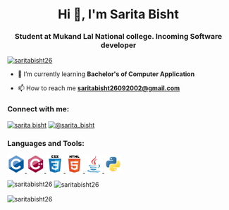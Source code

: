 <h1 align="center">Hi 👋, I'm Sarita Bisht</h1>
<h3 align="center">Student at Mukand Lal National college. Incoming Software developer</h3>

<p align="left"> <a href="https://github.com/ryo-ma/github-profile-trophy"><img src="https://github-profile-trophy.vercel.app/?username=saritabisht26" alt="saritabisht26" /></a> </p>

- 🌱 I’m currently learning **Bachelor's of Computer Application**

- 📫 How to reach me **saritabisht26092002@gmail.com**

<h3 align="left">Connect with me:</h3>
<p align="left">
<a href="https://linkedin.com/in/sarita bisht" target="blank"><img align="center" src="https://raw.githubusercontent.com/rahuldkjain/github-profile-readme-generator/master/src/images/icons/Social/linked-in-alt.svg" alt="sarita bisht" height="30" width="40" /></a>
<a href="https://www.hackerrank.com/@sarita_bisht" target="blank"><img align="center" src="https://raw.githubusercontent.com/rahuldkjain/github-profile-readme-generator/master/src/images/icons/Social/hackerrank.svg" alt="@sarita_bisht" height="30" width="40" /></a>
</p>

<h3 align="left">Languages and Tools:</h3>
<p align="left"> <a href="https://www.cprogramming.com/" target="_blank" rel="noreferrer"> <img src="https://raw.githubusercontent.com/devicons/devicon/master/icons/c/c-original.svg" alt="c" width="40" height="40"/> </a> <a href="https://www.w3schools.com/cpp/" target="_blank" rel="noreferrer"> <img src="https://raw.githubusercontent.com/devicons/devicon/master/icons/cplusplus/cplusplus-original.svg" alt="cplusplus" width="40" height="40"/> </a> <a href="https://www.w3schools.com/css/" target="_blank" rel="noreferrer"> <img src="https://raw.githubusercontent.com/devicons/devicon/master/icons/css3/css3-original-wordmark.svg" alt="css3" width="40" height="40"/> </a> <a href="https://www.w3.org/html/" target="_blank" rel="noreferrer"> <img src="https://raw.githubusercontent.com/devicons/devicon/master/icons/html5/html5-original-wordmark.svg" alt="html5" width="40" height="40"/> </a> <a href="https://www.java.com" target="_blank" rel="noreferrer"> <img src="https://raw.githubusercontent.com/devicons/devicon/master/icons/java/java-original.svg" alt="java" width="40" height="40"/> </a> <a href="https://www.python.org" target="_blank" rel="noreferrer"> <img src="https://raw.githubusercontent.com/devicons/devicon/master/icons/python/python-original.svg" alt="python" width="40" height="40"/> </a> </p>

<p><img align="left" src="https://github-readme-stats.vercel.app/api/top-langs?username=saritabisht26&show_icons=true&locale=en&layout=compact" alt="saritabisht26" /></p>

<p>&nbsp;<img align="center" src="https://github-readme-stats.vercel.app/api?username=saritabisht26&show_icons=true&locale=en" alt="saritabisht26" /></p>

<p><img align="center" src="https://github-readme-streak-stats.herokuapp.com/?user=saritabisht26&" alt="saritabisht26" /></p>
